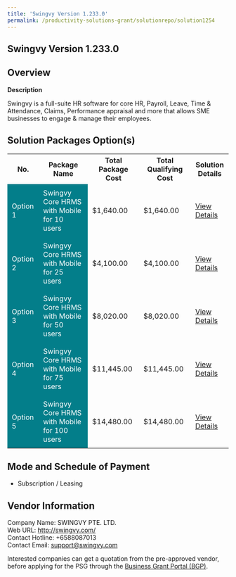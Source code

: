 ```yaml
---
title: 'Swingvy Version 1.233.0'
permalink: /productivity-solutions-grant/solutionrepo/solution1254
---
```


## Swingvy Version 1.233.0

## Overview

**Description**

Swingvy is a full-suite HR software for core HR, Payroll, Leave, Time & Attendance, Claims, Performance appraisal and more that allows SME businesses to engage & manage their employees.

## Solution Packages Option(s)

<table>
<tr>
<th><b>No.</b></th>
<th><b>Package Name</b></th>
<th><b>Total Package Cost</b></th>
<th><b>Total Qualifying Cost</b></th>
<th><b>Solution Details</b></th>
</tr>
<tr>
<td style='padding: 10px; background-color: #037E8A; color: #FFFFFF;'>Option 1</td>
<td style='padding: 10px; background-color: #037E8A; color: #FFFFFF;'>Swingvy Core HRMS with Mobile for 10 users</td>
<td style='padding: 10px;'>$1,640.00</td>
<td style='padding: 10px;'>$1,640.00</td>
<td style='padding: 10px;'><a href='/images/psg/SWINGVY_Swingvy_Version_1_233_0_05102023_Desensitised_Annex3_Part1.pdf' target='_blank'>View Details</a></td>
</tr>
<tr>
<td style='padding: 10px; background-color: #037E8A; color: #FFFFFF;'>Option 2</td>
<td style='padding: 10px; background-color: #037E8A; color: #FFFFFF;'>Swingvy Core HRMS with Mobile for 25 users</td>
<td style='padding: 10px;'>$4,100.00</td>
<td style='padding: 10px;'>$4,100.00</td>
<td style='padding: 10px;'><a href='/images/psg/SWINGVY_Swingvy_Version_1_233_0_05102023_Desensitised_Annex3_Part2.pdf' target='_blank'>View Details</a></td>
</tr>
<tr>
<td style='padding: 10px; background-color: #037E8A; color: #FFFFFF;'>Option 3</td>
<td style='padding: 10px; background-color: #037E8A; color: #FFFFFF;'>Swingvy Core HRMS with Mobile for 50 users</td>
<td style='padding: 10px;'>$8,020.00</td>
<td style='padding: 10px;'>$8,020.00</td>
<td style='padding: 10px;'><a href='/images/psg/SWINGVY_Swingvy_Version_1_233_0_05102023_Desensitised_Annex3_Part3.pdf' target='_blank'>View Details</a></td>
</tr>
<tr>
<td style='padding: 10px; background-color: #037E8A; color: #FFFFFF;'>Option 4</td>
<td style='padding: 10px; background-color: #037E8A; color: #FFFFFF;'>Swingvy Core HRMS with Mobile for 75 users</td>
<td style='padding: 10px;'>$11,445.00</td>
<td style='padding: 10px;'>$11,445.00</td>
<td style='padding: 10px;'><a href='/images/psg/SWINGVY_Swingvy_Version_1_233_0_05102023_Desensitised_Annex3_Part4.pdf' target='_blank'>View Details</a></td>
</tr>
<tr>
<td style='padding: 10px; background-color: #037E8A; color: #FFFFFF;'>Option 5</td>
<td style='padding: 10px; background-color: #037E8A; color: #FFFFFF;'>Swingvy Core HRMS with Mobile for 100 users</td>
<td style='padding: 10px;'>$14,480.00</td>
<td style='padding: 10px;'>$14,480.00</td>
<td style='padding: 10px;'><a href='/images/psg/SWINGVY_Swingvy_Version_1_233_0_05102023_Desensitised_Annex3_Part5.pdf' target='_blank'>View Details</a></td>
</tr>
</table>

## Mode and Schedule of Payment

 - Subscription / Leasing

## Vendor Information

 Company Name: SWINGVY PTE. LTD.<br>Web URL: http://swingvy.com/ <br>Contact Hotline: +6588087013 <br>Contact Email: support@swingvy.com <br>

Interested companies can get a quotation from the pre-approved vendor, before applying for the PSG through the <a href='https://www.businessgrants.gov.sg/' target='_blank' rel='noopener'>Business Grant Portal (BGP)</a>.

<script src="/jquery/resize-tables.js"></script>
